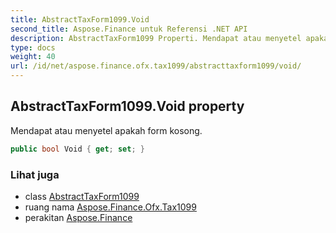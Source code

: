 ```yaml
---
title: AbstractTaxForm1099.Void
second_title: Aspose.Finance untuk Referensi .NET API
description: AbstractTaxForm1099 Properti. Mendapat atau menyetel apakah form kosong.
type: docs
weight: 40
url: /id/net/aspose.finance.ofx.tax1099/abstracttaxform1099/void/
---
```

## AbstractTaxForm1099.Void property

Mendapat atau menyetel apakah form kosong.

```csharp
public bool Void { get; set; }
```

### Lihat juga

* class [AbstractTaxForm1099](../)
* ruang nama [Aspose.Finance.Ofx.Tax1099](../../abstracttaxform1099/)
* perakitan [Aspose.Finance](../../../)


